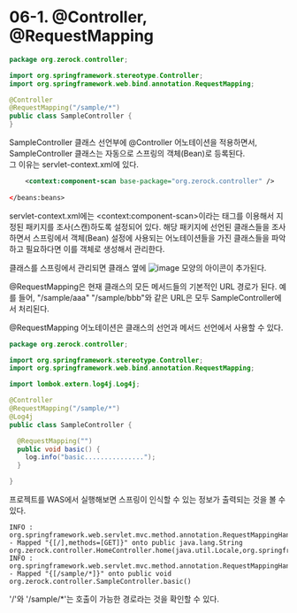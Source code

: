 # 06-1. @Controller, @RequestMapping
```java
package org.zerock.controller;

import org.springframework.stereotype.Controller;
import org.springframework.web.bind.annotation.RequestMapping;

@Controller
@RequestMapping("/sample/*")
public class SampleController {
}
```
SampleController 클래스 선언부에 @Controller 어노테이션을 적용하면서, SampleController 클래스는 자동으로 스프링의 객체(Bean)로 등록된다.   
그 이유는 servlet-context.xml에 있다.
```xml
	<context:component-scan base-package="org.zerock.controller" />
	
</beans:beans>
```
servlet-context.xml에는 \<context:component-scan>이라는 태그를 이용해서 지정된 패키지를 조사(스캔)하도록 설정되어 있다.
해당 패키지에 선언된 클래스들을 조사하면서 스프링에서 객체(Bean) 설정에 사용되는 어노테이션들을 가진 클래스들을 파악하고 필요하다면 이를 객체로 생성해서 관리한다.

클래스를 스프링에서 관리되면 클래스 옆에 ![image](https://github.com/GYUNGAEEEE/Spring/assets/158580466/0fce5406-97c7-4a9e-8e26-dfb7fbb28733) 모양의 아이콘이 추가된다.

@RequestMapping은 현재 클래스의 모든 메서드들의 기본적인 URL 경로가 된다.
예를 들어, "/sample/aaa" "/sample/bbb"와 같은 URL은 모두 SampleController에서 처리된다.

@RequestMapping 어노테이션은 클래스의 선언과 메서드 선언에서 사용할 수 있다.
```java
package org.zerock.controller;

import org.springframework.stereotype.Controller;
import org.springframework.web.bind.annotation.RequestMapping;

import lombok.extern.log4j.Log4j;

@Controller
@RequestMapping("/sample/*")
@Log4j
public class SampleController {

  @RequestMapping("")
  public void basic() {
    log.info("basic...............");
  }

}
```
프로젝트를 WAS에서 실행해보면 스프링이 인식할 수 있는 정보가 출력되는 것을 볼 수 있다.
```
INFO : org.springframework.web.servlet.mvc.method.annotation.RequestMappingHandlerMapping - Mapped "{[/],methods=[GET]}" onto public java.lang.String org.zerock.controller.HomeController.home(java.util.Locale,org.springframework.ui.Model)
INFO : org.springframework.web.servlet.mvc.method.annotation.RequestMappingHandlerMapping - Mapped "{[/sample/*]}" onto public void org.zerock.controller.SampleController.basic()
```
'/'와 '/sample/*'는 호출이 가능한 경로라는 것을 확인할 수 있다.
